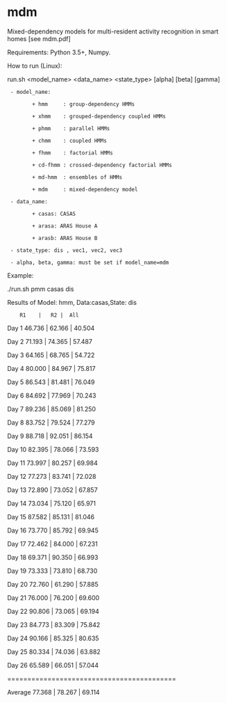 # mdm

Mixed-dependency models for multi-resident activity recognition in smart homes [see mdm.pdf]

Requirements: Python 3.5+, Numpy.

How to run (Linux):

   run.sh <model_name> <data_name> <state_type> [alpha] [beta] [gamma]
   
     - model_name:
     
            + hmm     : group-dependency HMMs
            
            + xhmm    : grouped-dependency coupled HMMs
            
            + phmm    : parallel HMMs
            
            + chmm    : coupled HMMs
            
            + fhmm    : factorial HMMs
            
            + cd-fhmm : crossed-dependency factorial HMMs
            
            + md-hmm  : ensembles of HMMs
            
            + mdm     : mixed-dependency model
            
     - data_name:
     
            + casas: CASAS
            
            + arasa: ARAS House A
            
            + arasb: ARAS House B
            
     - state_type: dis , vec1, vec2, vec3
     
     - alpha, beta, gamma: must be set if model_name=mdm
     
  
Example:

./run.sh pmm casas dis

Results of  Model: hmm, Data:casas,State: dis

        R1    |   R2 |  All
          
Day  1      46.736   |   62.166   |   40.504

Day  2      71.193   |   74.365   |   57.487

Day  3      64.165   |   68.765   |   54.722

Day  4      80.000   |   84.967   |   75.817

Day  5      86.543   |   81.481   |   76.049

Day  6      84.692   |   77.969   |   70.243

Day  7      89.236   |   85.069   |   81.250

Day  8      83.752   |   79.524   |   77.279

Day  9      88.718   |   92.051   |   86.154

Day 10      82.395   |   78.066   |   73.593

Day 11      73.997   |   80.257   |   69.984

Day 12      77.273   |   83.741   |   72.028

Day 13      72.890   |   73.052   |   67.857

Day 14      73.034   |   75.120   |   65.971

Day 15      87.582   |   85.131   |   81.046

Day 16      73.770   |   85.792   |   69.945

Day 17      72.462   |   84.000   |   67.231

Day 18      69.371   |   90.350   |   66.993

Day 19      73.333   |   73.810   |   68.730

Day 20      72.760   |   61.290   |   57.885

Day 21      76.000   |   76.200   |   69.600

Day 22      90.806   |   73.065   |   69.194

Day 23      84.773   |   83.309   |   75.842

Day 24      90.166   |   85.325   |   80.635

Day 25      80.334   |   74.036   |   63.882

Day 26      65.589   |   66.051   |   57.044

==========================================

Average     77.368   |   78.267   |   69.114
